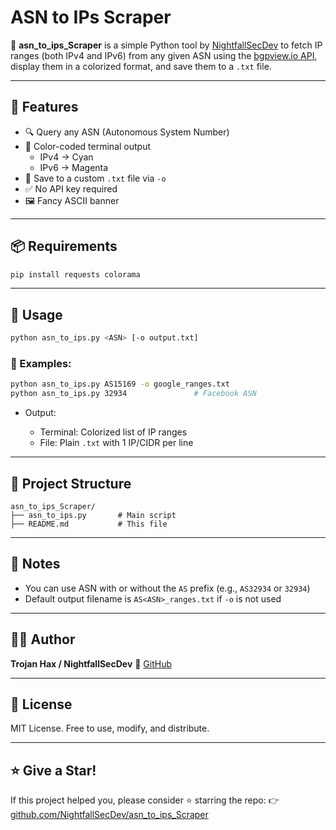 
# ASN to IPs Scraper

🎯 **asn_to_ips_Scraper** is a simple Python tool by [NightfallSecDev](https://github.com/NightfallSecDev) to fetch IP ranges (both IPv4 and IPv6) from any given ASN using the [bgpview.io API](https://bgpview.io), display them in a colorized format, and save them to a `.txt` file.

---

## 🚀 Features

- 🔍 Query any ASN (Autonomous System Number)
- 🌈 Color-coded terminal output
  - IPv4 → Cyan
  - IPv6 → Magenta
- 💾 Save to a custom `.txt` file via `-o`
- ✅ No API key required
- 🖼️ Fancy ASCII banner

---

## 📦 Requirements

```bash
pip install requests colorama
````

---

## 🧠 Usage

```bash
python asn_to_ips.py <ASN> [-o output.txt]
```

### 🔹 Examples:

```bash
python asn_to_ips.py AS15169 -o google_ranges.txt
python asn_to_ips.py 32934               # Facebook ASN
```

* Output:

  * Terminal: Colorized list of IP ranges
  * File: Plain `.txt` with 1 IP/CIDR per line

---

## 📁 Project Structure

```
asn_to_ips_Scraper/
├── asn_to_ips.py       # Main script
├── README.md           # This file
```

---

## 📌 Notes

* You can use ASN with or without the `AS` prefix (e.g., `AS32934` or `32934`)
* Default output filename is `AS<ASN>_ranges.txt` if `-o` is not used

---

## 🧑‍💻 Author

**Trojan Hax / NightfallSecDev**
🔗 [GitHub](https://github.com/NightfallSecDev)

---

## 📜 License

MIT License. Free to use, modify, and distribute.

---

## ⭐️ Give a Star!

If this project helped you, please consider ⭐ starring the repo:
👉 [github.com/NightfallSecDev/asn\_to\_ips\_Scraper](https://github.com/NightfallSecDev/asn_to_ips_Scraper)

````


